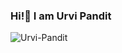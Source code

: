 ### Hi!👋 I am Urvi Pandit
<p align="left"> <img src="https://komarev.com/ghpvc/?username=Urvi-Pandit&label=Profile%20views&color=0e75b6&style=flat-square&label=PROFILE+VIEWS" alt="Urvi-Pandit" /> </p>
<!--
**Urvi-Pandit/Urvi-Pandit** is a ✨ _special_ ✨ repository because its `README.md` (this file) appears on your GitHub profile.

Here are some ideas to get you started:

- 🔭 I’m currently working on ...
- 🌱 I’m currently learning ...
- 👯 I’m looking to collaborate on ...
- 🤔 I’m looking for help with ...
- 💬 Ask me about ...
- 📫 How to reach me: ...
- 😄 Pronouns: ...
- ⚡ Fun fact: ...
-->
